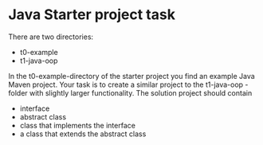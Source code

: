 # Java Starter project task

There are two directories:
* t0-example
* t1-java-oop

In the t0-example-directory of the starter project you find an example Java Maven project. Your task is to create a similar project to the t1-java-oop -folder with slightly larger functionality. The solution project should contain

* interface
* abstract class
* class that implements the interface
* a class that extends the abstract class

